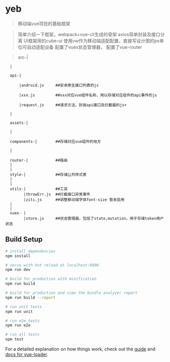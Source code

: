 # yeb

> 移动端vue项目的基础框架

> 简单介绍一下框架，webpack+vue-cli生成的骨架
> axios简单封装及接口分离
> UI框架用的cube-ui
> 使用vw作为移动端适配配置，直接写设计图的px单位可自动适配设备
> 配置了vuex状态管理器，
> 配置了vue-router

> src-|

      |

      api-|

          |android.js     ##安卓原生接口列表的js

          |xxx.js         ##xxx对应vue组件名称，用以存储对应组件的api事件的js

          |request.js     ##请求方法，封装api接口及拦截器的js+

      |

      assets-|

      |

      components-|        ##存储对应vue组件的地方

      |

      router-|            ##路由
      |
      |
      style-|             ##存储公共样式表
      |
      |
      utils-|             ##工具
            |throwErr.js  ##拦截接口异常事件
            |ziti.js      ##调整移动端字体font-size 暂未启用
      |
      |
      vuex- |
            |store.js     ##状态管理器，包括了state,mutation，用于存储token用户状态





## Build Setup

``` bash
# install dependencies
npm install

# serve with hot reload at localhost:8080
npm run dev

# build for production with minification
npm run build

# build for production and view the bundle analyzer report
npm run build --report

# run unit tests
npm run unit

# run e2e tests
npm run e2e

# run all tests
npm test
```

For a detailed explanation on how things work, check out the [guide](http://vuejs-templates.github.io/webpack/) and [docs for vue-loader](http://vuejs.github.io/vue-loader).
